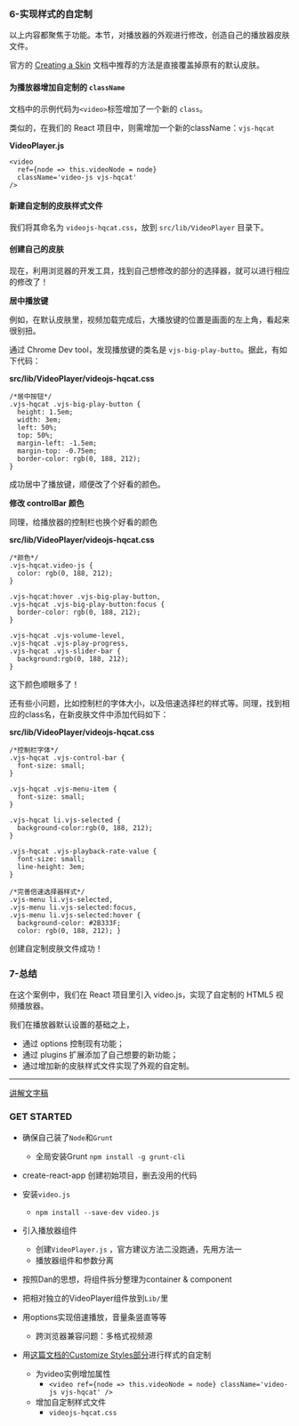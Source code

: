 


### 6-实现样式的自定制

以上内容都聚焦于功能。本节，对播放器的外观进行修改，创造自己的播放器皮肤文件。

官方的 [Creating a Skin](http://docs.videojs.com/tutorial-skins.html) 文档中推荐的方法是直接覆盖掉原有的默认皮肤。

#### 为播放器增加自定制的 `className`

文档中的示例代码为`<video>`标签增加了一个新的 `class`。

类似的，在我们的 React 项目中，则需增加一个新的className：`vjs-hqcat`

**VideoPlayer.js**
```
<video
  ref={node => this.videoNode = node}
  className='video-js vjs-hqcat'
/>
```

#### 新建自定制的皮肤样式文件

我们将其命名为 `videojs-hqcat.css`，放到 `src/lib/VideoPlayer` 目录下。

#### 创建自己的皮肤

现在，利用浏览器的开发工具，找到自己想修改的部分的选择器，就可以进行相应的修改了！

**居中播放键**

例如，在默认皮肤里，视频加载完成后，大播放键的位置是画面的左上角，看起来很别扭。

通过 Chrome Dev tool，发现播放键的类名是 `vjs-big-play-butto`。据此，有如下代码：

**src/lib/VideoPlayer/videojs-hqcat.css**
```
/*居中按钮*/
.vjs-hqcat .vjs-big-play-button {
  height: 1.5em;
  width: 3em;
  left: 50%;
  top: 50%;
  margin-left: -1.5em;
  margin-top: -0.75em;
  border-color: rgb(0, 188, 212);
}
```

成功居中了播放键，顺便改了个好看的颜色。

**修改 controlBar 颜色**

同理，给播放器的控制栏也换个好看的颜色

**src/lib/VideoPlayer/videojs-hqcat.css**
```
/*颜色*/
.vjs-hqcat.video-js {
  color: rgb(0, 188, 212);
}

.vjs-hqcat:hover .vjs-big-play-button,
.vjs-hqcat .vjs-big-play-button:focus {
  border-color: rgb(0, 188, 212);
}

.vjs-hqcat .vjs-volume-level,
.vjs-hqcat .vjs-play-progress,
.vjs-hqcat .vjs-slider-bar {
  background:rgb(0, 188, 212);
}

```

这下颜色顺眼多了！

还有些小问题，比如控制栏的字体大小，以及倍速选择栏的样式等。同理，找到相应的class名，在新皮肤文件中添加代码如下：

**src/lib/VideoPlayer/videojs-hqcat.css**
```
/*控制栏字体*/
.vjs-hqcat .vjs-control-bar {
  font-size: small;
}

.vjs-hqcat .vjs-menu-item {
  font-size: small;
}

.vjs-hqcat li.vjs-selected {
  background-color:rgb(0, 188, 212);
}

.vjs-hqcat .vjs-playback-rate-value {
  font-size: small;
  line-height: 3em;
}

/*完善倍速选择器样式*/
.vjs-menu li.vjs-selected,
.vjs-menu li.vjs-selected:focus,
.vjs-menu li.vjs-selected:hover {
  background-color: #2B333F;
  color: rgb(0, 188, 212); }

```

创建自定制皮肤文件成功！


### 7-总结

在这个案例中，我们在 React 项目里引入 video.js，实现了自定制的 HTML5 视频播放器。

我们在播放器默认设置的基础之上，
* 通过 options 控制现有功能；
* 通过 plugins 扩展添加了自己想要的新功能；
* 通过增加新的皮肤样式文件实现了外观的自定制。


-----------------------------------------------
[讲解文字稿](https://github.com/BeijiYang/VideoJsCustomization/blob/master/IntroMarkDown/%E6%96%87%E5%AD%97%E7%A8%BF.md)

### GET STARTED

* 确保自己装了`Node`和`Grunt`
  * 全局安装Grunt `npm install -g grunt-cli`

* create-react-app 创建初始项目，删去没用的代码

* 安装`video.js`
  * `npm install --save-dev video.js`

* 引入播放器组件
  * 创建`VideoPlayer.js` ，官方建议方法二没跑通，先用方法一
  * 播放器组件和参数分离

* 按照Dan的思想，将组件拆分整理为container & component

* 把相对独立的VideoPlayer组件放到`Lib/`里

* 用options实现倍速播放，音量条竖直等等
  * 跨浏览器兼容问题：多格式视频源

* 用[这篇文档的Customize Styles部分](http://docs.videojs.com/tutorial-skins.html)进行样式的自定制
  * 为video实例增加属性
    * `<video ref={node => this.videoNode = node} className='video-js vjs-hqcat' />`
  * 增加自定制样式文件
    *  `videojs-hqcat.css`
